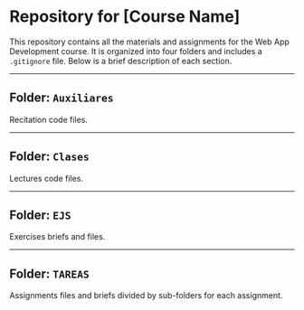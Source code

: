# Repository for [Course Name]

This repository contains all the materials and assignments for the Web App Development course. It is organized into four folders and includes a `.gitignore` file. Below is a brief description of each section.

---

## Folder: `Auxiliares`

Recitation code files.

---

## Folder: `Clases`

Lectures code files.

---

## Folder: `EJS`

Exercises briefs and files.

---

## Folder: `TAREAS`

Assignments files and briefs divided by sub-folders for each assignment.